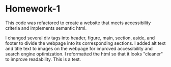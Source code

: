 # Homework-1

This code was refactored to create a website that meets accessibility criteria and implements semantic html.

I changed several div tags into header, figure, main, section, aside, and footer to divide the webpage into its corresponding sections.
I added alt text and title text to images on the webpage for improved accessibility and search engine optimization.
I reformatted the html so that it looks "cleaner" to improve readability. This is a test.
